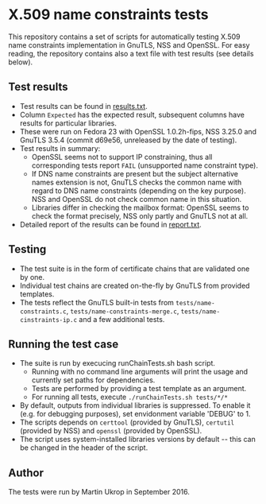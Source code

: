 X.509 name constraints tests
============================

This repository contains a set of scripts for automatically testing X.509 name constraints implementation in GnuTLS, NSS and OpenSSL. For easy reading, the repository contains also a text file with test results (see details below).

## Test results

* Test results can be found in [results.txt](results.txt).
* Column `Expected` has the expected result, subsequent columns have results for particular libraries.
* These were run on Fedora 23 with OpenSSL 1.0.2h-fips, NSS 3.25.0 and GnuTLS 3.5.4 (commit d69e56, unreleased by the date of testing).
* Test results in summary:
  * OpenSSL seems not to support IP constraining, thus all corresponding tests report `FAIL` (unsupported name constraint type).
  * If DNS name constraints are present but the subject alternative names extension is not, GnuTLS checks the common name with regard to DNS name constraints (depending on the key purpose). NSS and OpenSSL do not check common name in this situation.
  * Libraries differ in checking the mailbox format: OpenSSL seems to check the format precisely, NSS only partly and GnuTLS not at all.
* Detailed report of the results can be found in [report.txt](report.txt).

## Testing

* The test suite is in the form of certificate chains that are validated one by one.
* Individual test chains are created on-the-fly by GnuTLS from provided templates.
* The tests reflect the GnuTLS built-in tests from `tests/name-constraints.c`, `tests/name-constraints-merge.c`, `tests/name-cinstraints-ip.c` and a few additional tests.

## Running the test case

* The suite is run by execucing runChainTests.sh bash script.
  * Running with no command line arguments will print the usage and currently set paths for dependencies.
  * Tests are performed by providing a test template as an argument.
  * For running all tests, execute `./runChainTests.sh tests/*/*`
* By default, outputs from individual libraries is suppressed. To enable it (e.g. for debugging purposes), set envidonment variable 'DEBUG' to 1.
* The scripts depends on `certtool` (provided by GnuTLS), `certutil` (provided by NSS) and `openssl` (provided by OpenSSL).
* The script uses system-installed libraries versions by default -- this can be changed in the header of the script.

## Author

The tests were run by Martin Ukrop in September 2016.
